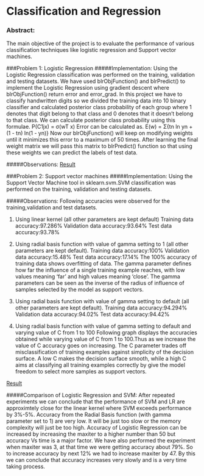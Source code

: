 # Classification and Regression

### Abstract:
The main objective of the project is to evaluate the performance of various classification techniques like logistic regression and Support vector machines.

###Problem 1: Logistic Regression
#####Implementation:
Using the Logistic Regression classification was performed on the training, validation and testing datasets. We have used blrObjFunction() and blrPredict() to implement the Logistic Regression using gradient descent where blrObjFunction() return error and error_grad.
In this project we have to classify handwritten digits so we divided the training data into 10 binary classifier and calculated posterior class probability of each group where 1 denotes that digit belong to that class and 0 denotes that it doesn’t belong to that class.
We can calculate posterior class probability using this formulae.
P(C1jx) = σ(wT x)
Error can be calculated as.
E(w) = Σ{tn ln yn + (1 - tn) ln(1 - yn)}
Now our blrObjFunction() will keep on modifying weights until it minimizes this error to a maximum of 50 times. After learning the final weight matrix we will pass this matrix to blrPredict() function so that using these weights we can predict the labels of test data.

#####Observations:
[Result](https://github.com/ankit118/Regression-and-SVM/blob/master/report.pdf)

###Problem 2: Support vector machines
#####Implementation:
Using the Support Vector Machine tool in sklearn.svm.SVM classification was performed on the training, validation and testing datasets.

#####Observations:
Following accuracies were observed for the training,validation and test datasets.

1. Using linear kernel (all other parameters are kept default)
Training data accuracy:97.286%
Validation data accuracy:93.64%
Test data accuracy:93.78%

2. Using radial basis function with value of gamma setting to 1 (all other parameters are kept default).
Training data accuracy:100%
Validation data accuracy:15.48%
Test data accuracy:17.14%
The 100% accuracy of training data shows overfitting of data. The gamma parameter defines how far the influence of a single training example reaches, with low values meaning ‘far’ and high values meaning ‘close’. The gamma parameters can be seen as the inverse of the radius of influence of samples selected by the model as support vectors.

3. Using radial basis function with value of gamma setting to default (all other parameters are kept default).
Training data accuracy:94.294%
Validation data accuracy:94.02%
Test data accuracy:94.42%

4. Using radial basis function with value of gamma setting to default and varying value of C from 1 to 100
Following graph displays the accuracies obtained while varying value of C from 1 to 100.Thus as we increase the value of C accuracy goes on increasing. The C parameter trades off misclassification of training examples against simplicity of the decision surface. A low C makes the decision surface smooth, while a high C aims at classifying all training examples correctly by give the model freedom to select more samples as support vectors.

[Result](https://github.com/ankit118/Regression-and-SVM/blob/master/report.pdf)

#####Comparison of Logistic Regression and SVM:
After repeated experiments we can conclude that the performance of SVM and LR are approximtely close for the linear kernel where SVM exceeds performance by 3%-5%.
Accuracy from the Radial Basis function (with gamma parameter set to 1) are very low. It will be just too slow or the memory complexity will just be too high.
Accuracy of Logistic Regression can be increased by increasing the maxiter to a higher number than 50 but accuracy Vs time is a major factor. We have also performed the experiment when maxiter was 3, at that time we were getting accuracy about 79%. So to increase accuracy by next 12% we had to increase maxiter by 47. By this we can conclude that accuracy increases very slowly and is a very time taking process.
